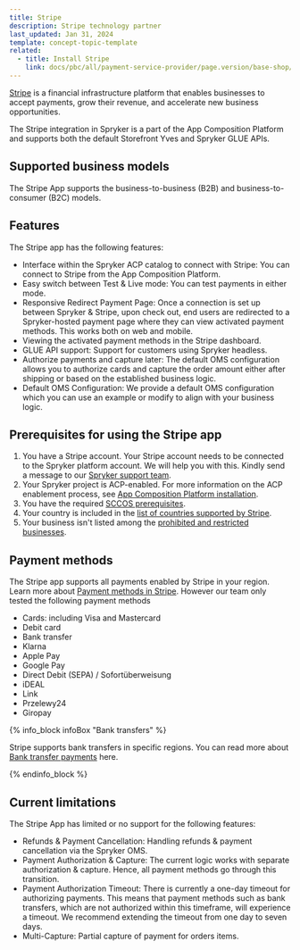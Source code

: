 ```yaml
---
title: Stripe
description: Stripe technology partner
last_updated: Jan 31, 2024
template: concept-topic-template
related:
  - title: Install Stripe
    link: docs/pbc/all/payment-service-provider/page.version/base-shop/third-party-integrations/stripe/install-stripe.html
---
```


[Stripe](https://stripe.com/en-de) is a financial infrastructure platform that enables businesses to accept payments, grow their revenue, and accelerate new business opportunities.

The Stripe integration in Spryker is a part of the App Composition Platform and supports both the default Storefront Yves and Spryker GLUE APIs. 

## Supported business models
The Stripe App supports the business-to-business (B2B) and business-to-consumer (B2C) models.

## Features
The Stripe app has the following features:
- Interface within the Spryker ACP catalog to connect with Stripe: You can connect to Stripe from the App Composition Platform.
- Easy switch between Test & Live mode: You can test payments in either mode.
- Responsive Redirect Payment Page: Once a connection is set up between Spryker & Stripe, upon check out, end users are redirected to a Spryker-hosted payment page where they can view activated payment methods. This works both on web and mobile.
- Viewing the activated payment methods in the Stripe dashboard.
- GLUE API support: Support for customers using Spryker headless.
- Authorize payments and capture later: The default OMS configuration allows you to authorize cards and capture the order amount either after shipping or based on the established business logic.
- Default OMS Configuration: We provide a default OMS configuration which you can use an example or modify to align with your business logic.

## Prerequisites for using the Stripe app

1. You have a Stripe account. Your Stripe account needs to be connected to the Spryker platform account. We will help you with this. Kindly send a message to our [Spryker support team](https://spryker.my.site.com/support/s/).
2. Your Spryker project is ACP-enabled. For more information on the ACP enablement process, see [App Composition Platform installation](/docs/acp/user/app-composition-platform-installation.html).
3. You have the required [SCCOS prerequisites](/docs/pbc/all/payment-service-provider/{{page.version}}/base-shop/third-party-integrations/stripe/install-stripe.html).
4. Your country is included in the [list of countries supported by Stripe](https://stripe.com/global).
5. Your business isn't listed among the [prohibited and restricted businesses](https://stripe.com/legal/restricted-businesses).


## Payment methods
The Stripe app supports all payments enabled by Stripe in your region. Learn more about [Payment methods in Stripe](https://stripe.com/docs/payments/payment-methods/overview). 
However our team only tested the following payment methods
- Cards: including Visa and Mastercard
- Debit card
- Bank transfer
- Klarna
- Apple Pay
- Google Pay
- Direct Debit (SEPA) / Sofortüberweisung
- iDEAL
- Link
- Przelewy24
- Giropay

{% info_block infoBox "Bank transfers" %}

Stripe supports bank transfers in specific regions. You can read more about [Bank transfer payments](https://stripe.com/docs/payments/bank-transfers) here.

{% endinfo_block %}


## Current limitations

The Stripe App has limited or no support for the following features:
- Refunds & Payment Cancellation: Handling refunds & payment cancellation via the Spryker OMS.
- Payment Authorization & Capture: The current logic works with separate authorization & capture. Hence, all payment methods go through this transition.
- Payment Authorization Timeout: There is currently a one-day timeout for authorizing payments. This means that payment methods such as bank transfers, which are not authorized within this timeframe, will experience a timeout. We recommend extending the timeout from one day to seven days. 
- Multi-Capture: Partial capture of payment for orders items.